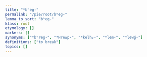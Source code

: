 ```yaml
---
title: "*bʰeg-"
permalink: "/pie/root/bʰeg-"
lemma_to_sort: "bʰeg-"
klass: root
etymology: []
markers: []
synonyms: ["*bʰreg-", "*Hrewp-", "*kelh₂-", "*lem-", "*lewǵ-"]
definitions: ["to break"]
topics: []
---
```

